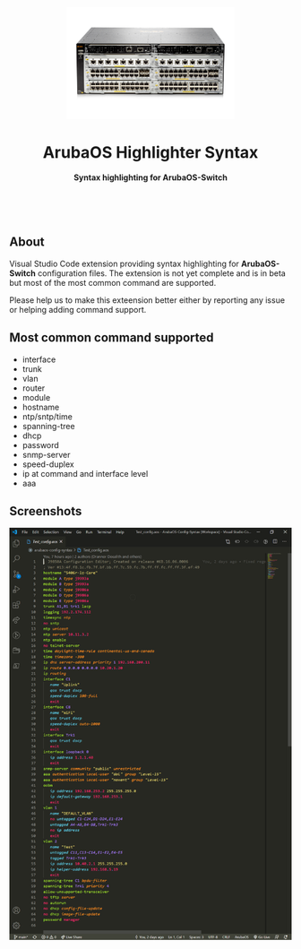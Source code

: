 <div align="center">
  <img src="https://github.com/Drannor-Dosalith/vscode-arubaos-config-syntax/blob/main/images/5406R.png" width="300" height="200">
	<h1>ArubaOS Highlighter Syntax</h1>
	<p>
		<b>Syntax highlighting for ArubaOS-Switch</b>
	</p>
	<br>
	<br>
	<br>
</div>

## About
Visual Studio Code extension providing syntax highlighting for **ArubaOS-Switch** configuration files.
The extension is not yet complete and is in beta but most of the most common command are supported.

Please help us to make this exteension better either by reporting any issue or helping adding command support.

## Most common command supported
* interface
* trunk
* vlan
* router
* module
* hostname
* ntp/sntp/time
* spanning-tree
* dhcp
* password
* snmp-server
* speed-duplex
* ip at command and interface level
* aaa

## Screenshots
![Syntax Highlighting Demo](https://github.com/Drannor-Dosalith/vscode-arubaos-config-syntax/blob/main/images/sample.PNG)